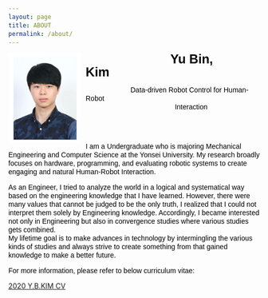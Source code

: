 ```yaml
---
layout: page
title: ABOUT
permalink: /about/
---
```


<img src="/assets/img/photo/ybk_photo.jpg" width="145" height="180"
     alt="Markdown Monster icon"
     style="float: left; margin-right: 10px;" />

<span
style="
font-style: ; 
font-weight: bold; 
font-size: 1.8em;
line-height: 1.0em; 
color: black;
font-family: arial;
margin:160px;
padding:10px;
">
Yu Bin, Kim
</span>

<span
style="
font-style: ; 
font-size: 1em;
line-height: 0.6em; 
color: black;
font-family: arial;
margin:80px;
padding:10px;
">
Data-driven Robot Control for Human-Robot
<br>
&nbsp; &nbsp; &nbsp; &nbsp; &nbsp; &nbsp; &nbsp; &nbsp; 
&nbsp; &nbsp; &nbsp; &nbsp; &nbsp; &nbsp; &nbsp; &nbsp; 
&nbsp; &nbsp; &nbsp; &nbsp; &nbsp; &nbsp; &nbsp;
Interaction
</span>

<br><br>

<span
style="
font-style: ; 
font-size: 1em;
line-height: 0.4em; 
color: black;
font-family: arial;
margin:0px;
padding:0px;
">
I am a Undergraduate who is majoring Mechanical Engineering and Computer Science at the Yonsei University. My research broadly focuses on hardware, programming, and evaluating robotic systems to create engaging and natural Human-Robot Interaction.  
</span>

<!--
주석 처리
-->

<span
style="
font-style: ; 
font-size: 1em;
line-height: 0.4em; 
color: black;
font-family: arial;
margin:0px;
padding:0px;
">
As an Engineer, I tried to analyze the world in a logical and systematical way based on the engineering knowledge that I have learned.
However, there were many values that cannot be judged to be the only truth, I realized that I could not interpret them solely by Engineering knowledge.
Accordingly, I became interested not only in Engineering but also in convergence studies where various studies gets combined.    
My lifetime goal is to make advances in technology by intermingling the various kinds of studies and always strive to create something from that gained knowledge to make a better future.     
</span>

<span
style="
font-style: ; 
font-size: 1em;
line-height: 0.4em; 
color: black;
font-family: arial;
margin:0px;
padding:0px;
">
For more information, please refer to below curriculum vitae:
</span>

 [2020 Y.B.KIM CV](/assets/files/resume.pdf)
